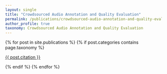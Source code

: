 ```yaml
---
layout: single
title: "Crowdsourced Audio Annotation and Quality Evaluation"
permalink: /publications/crowdsourced-audio-annotation-and-quality-evaluation
author_profile: true
taxonomy: Crowdsourced Audio Annotation and Quality Evaluation
---
```


<section class="taxonomy__section">
{% for post in site.publications %}
  {% if post.categories contains page.taxonomy %}
      <div class="entries-{{ page.entries_layout | default: 'list' }}">
          <p class="archive__item-excerpt" itemprop="description">
            <a href="{{ post.paperurl }}"><i class="fas fa-fw fa-file-pdf" aria-hidden="true"></i></a>
            <a href="{{ post.permalink }}">
            {{ post.citation }} </a>
          </p>
      </div>
  {% endif %}
{% endfor %}
</section>